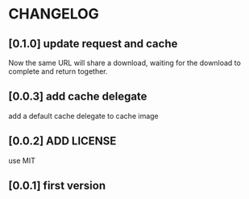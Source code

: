 # CHANGELOG

## [0.1.0] update request and cache

Now the same URL will share a download, waiting for the download to complete and return together.

## [0.0.3] add cache delegate

add a default cache delegate to cache image

## [0.0.2] ADD LICENSE

use MIT

## [0.0.1] first version
